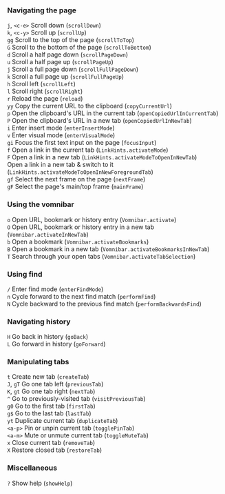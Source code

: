 ### Navigating the page  
`j`, `<c-e>` Scroll down (`scrollDown`)  
`k`, `<c-y>` Scroll up (`scrollUp`)  
`gg` Scroll to the top of the page (`scrollToTop`)  
`G` Scroll to the bottom of the page (`scrollToBottom`)  
`d` Scroll a half page down (`scrollPageDown`)  
`u` Scroll a half page up (`scrollPageUp`)  
`j`	Scroll a full page down (`scrollFullPageDown`)  
`k`	Scroll a full page up (`scrollFullPageUp`)  
`h` Scroll left (`scrollLeft`)  
`l` Scroll right (`scrollRight`)  
`r` Reload the page (`reload`)  
`yy` Copy the current URL to the clipboard (`copyCurrentUrl`)  
`p` Open the clipboard's URL in the current tab (`openCopiedUrlInCurrentTab`)  
`P` Open the clipboard's URL in a new tab (`openCopiedUrlInNewTab`)  
`i` Enter insert mode (`enterInsertMode`)  
`v` Enter visual mode (`enterVisualMode`)  
`gi` Focus the first text input on the page (`focusInput`)  
`f` Open a link in the current tab (`LinkHints.activateMode`)  
`F` Open a link in a new tab (`LinkHints.activateModeToOpenInNewTab`)  
		Open a link in a new tab & switch to it (`LinkHints.activateModeToOpenInNewForegroundTab`)  
`gf` Select the next frame on the page (`nextFrame`)  
`gF` Select the page's main/top frame (`mainFrame`)  
### Using the vomnibar  
`o` Open URL, bookmark or history entry (`Vomnibar.activate`)  
`O` Open URL, bookmark or history entry in a new tab (`Vomnibar.activateInNewTab`)  
`b` Open a bookmark (`Vomnibar.activateBookmarks`)  
`B` Open a bookmark in a new tab (`Vomnibar.activateBookmarksInNewTab`)  
`T` Search through your open tabs (`Vomnibar.activateTabSelection`)  
### Using find  
`/` Enter find mode (`enterFindMode`)  
`n` Cycle forward to the next find match (`performFind`)  
`N` Cycle backward to the previous find match (`performBackwardsFind`)  
### Navigating history  
`H` Go back in history (`goBack`)  
`L` Go forward in history (`goForward`)  
### Manipulating tabs  
`t` Create new tab (`createTab`)  
`J`, `gT` Go one tab left (`previousTab`)  
`K`, `gt` Go one tab right (`nextTab`)  
`^` Go to previously-visited tab (`visitPreviousTab`)  
`g0` Go to the first tab (`firstTab`)  
`g$` Go to the last tab (`lastTab`)  
`yt` Duplicate current tab (`duplicateTab`)  
`<a-p>` Pin or unpin current tab (`togglePinTab`)  
`<a-m>` Mute or unmute current tab (`toggleMuteTab`)  
`x` Close current tab (`removeTab`)  
`X` Restore closed tab (`restoreTab`)  
### Miscellaneous  
`?` Show help (`showHelp`)  
